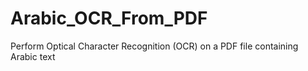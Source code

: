 # Arabic_OCR_From_PDF
Perform Optical Character Recognition (OCR) on a PDF file containing Arabic text
